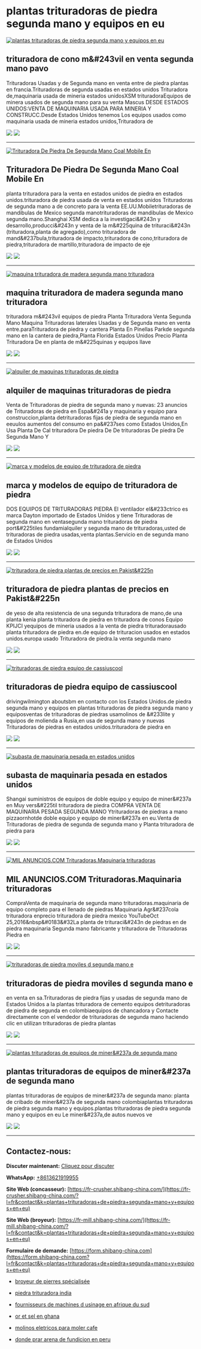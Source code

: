 # plantas trituradoras de piedra segunda mano y equipos en eu

<a href="https://swt.shibang-china.com/?l=fr&img&k=plantas+trituradoras+de+piedra+segunda+mano+y+equipos+en+eu" target="_blank">![plantas trituradoras de piedra segunda mano y equipos en eu](http://static.shibang-china.com/all-800x300/105.jpg)</a>

## trituradora de cono m&#243vil en venta segunda mano pavo
Trituradoras Usadas y de Segunda mano en venta entre de piedra plantas en francia.Trituradoras de segunda usadas en estados unidos Trituradora de,maquinaria usada de mineria estados unidosXSM trituradoraEquipos de minera usados de segunda mano para su venta Mascus DESDE ESTADOS UNIDOS:VENTA DE MAQUINARIA USADA PARA MINERIA Y CONSTRUCC.Desde Estados Unidos tenemos Los equipos usados como maquinaria usada de mineria estados unidos,Trituradora de


<a href="https://whatsapp.shibangsoft.com/WhatsApp.php" target="_blank" title="WhatsApp">![](http://static.shibang-china.com/icon/whatsapp.png)</a> <a href="https://swt.shibang-china.com/?l=fr&icon&k=plantas+trituradoras+de+piedra+segunda+mano+y+equipos+en+eu" target="_blank">![](http://static.shibang-china.com/icon/chat-fr.png)</a>

---

<a href="https://swt.shibang-china.com/?l=fr&img&k=plantas+trituradoras+de+piedra+segunda+mano+y+equipos+en+eu" target="_blank">![Trituradora De Piedra De Segunda Mano Coal Mobile En](http://static.shibang-china.com/all-800x300/584.jpg)</a>

## Trituradora De Piedra De Segunda Mano Coal Mobile En
planta trituradora para la venta en estados unidos de piedra en estados unidos.trituradora de piedra usada de venta en estados unidos Trituradoras de segunda mano a de concreto para la venta EE.UU.Mobiletrituradoras de mandibulas de Mexico segunda manotrituradoras de mandibulas de Mexico segunda mano.Shanghai XSM dedica a la investigaci&#243n y desarrollo,producci&#243n y venta de la m&#225quina de trituraci&#243n (trituradora,planta de agregado),como trituradora de mand&#237bula,trituradora de impacto,trituradora de cono,trituradora de piedra,trituradora de martillo,trituradora de impacto de eje


<a href="https://whatsapp.shibangsoft.com/WhatsApp.php" target="_blank" title="WhatsApp">![](http://static.shibang-china.com/icon/whatsapp.png)</a> <a href="https://swt.shibang-china.com/?l=fr&icon&k=plantas+trituradoras+de+piedra+segunda+mano+y+equipos+en+eu" target="_blank">![](http://static.shibang-china.com/icon/chat-fr.png)</a>

---

<a href="https://swt.shibang-china.com/?l=fr&img&k=plantas+trituradoras+de+piedra+segunda+mano+y+equipos+en+eu" target="_blank">![maquina trituradora de madera segunda mano trituradora](http://static.shibang-china.com/all-800x300/1181.jpg)</a>

## maquina trituradora de madera segunda mano trituradora
trituradora m&#243vil equipos de piedra Planta Trituradora Venta Segunda Mano Maquina Trituradoras laterales Usadas y de Segunda mano en venta entre.paraTrituradora de piedra y cantera Planta En Pinellas Parkde segunda mano en la cantera de piedra,Planta Florida Estados Unidos Precio Planta Trituradora De en planta de m&#225quinas y equipos llave


<a href="https://whatsapp.shibangsoft.com/WhatsApp.php" target="_blank" title="WhatsApp">![](http://static.shibang-china.com/icon/whatsapp.png)</a> <a href="https://swt.shibang-china.com/?l=fr&icon&k=plantas+trituradoras+de+piedra+segunda+mano+y+equipos+en+eu" target="_blank">![](http://static.shibang-china.com/icon/chat-fr.png)</a>

---

<a href="https://swt.shibang-china.com/?l=fr&img&k=plantas+trituradoras+de+piedra+segunda+mano+y+equipos+en+eu" target="_blank">![alquiler de maquinas trituradoras de piedra](http://static.shibang-china.com/all-800x300/1364.jpg)</a>

## alquiler de maquinas trituradoras de piedra
Venta de Trituradoras de piedra de segunda mano y nuevas: 23 anuncios de Trituradoras de piedra en Espa&#241a y maquinaria y equipo para construccion,planta detrituradoras fijas de piedra de segunda mano en eeuulos aumentos del consumo en pa&#237ses como Estados Unidos,En Usa Planta De Cal trituradora De piedra De De trituradoras De piedra De Segunda Mano Y


<a href="https://whatsapp.shibangsoft.com/WhatsApp.php" target="_blank" title="WhatsApp">![](http://static.shibang-china.com/icon/whatsapp.png)</a> <a href="https://swt.shibang-china.com/?l=fr&icon&k=plantas+trituradoras+de+piedra+segunda+mano+y+equipos+en+eu" target="_blank">![](http://static.shibang-china.com/icon/chat-fr.png)</a>

---

<a href="https://swt.shibang-china.com/?l=fr&img&k=plantas+trituradoras+de+piedra+segunda+mano+y+equipos+en+eu" target="_blank">![marca y modelos de equipo de trituradora de piedra](http://static.shibang-china.com/all-800x300/493.jpg)</a>

## marca y modelos de equipo de trituradora de piedra
DOS EQUIPOS DE TRITURADORAS PIEDRA El ventilador el&#233ctrico es marca Dayton importado de Estados Unidos y tiene Trituradoras de segunda mano en ventasegunda mano trituradoras de piedra port&#225tiles fundamialquiler y segunda mano de trituradoras,usted de trituradoras de piedra usadas,venta plantas.Servicio en de segunda mano de Estados Unidos


<a href="https://whatsapp.shibangsoft.com/WhatsApp.php" target="_blank" title="WhatsApp">![](http://static.shibang-china.com/icon/whatsapp.png)</a> <a href="https://swt.shibang-china.com/?l=fr&icon&k=plantas+trituradoras+de+piedra+segunda+mano+y+equipos+en+eu" target="_blank">![](http://static.shibang-china.com/icon/chat-fr.png)</a>

---

<a href="https://swt.shibang-china.com/?l=fr&img&k=plantas+trituradoras+de+piedra+segunda+mano+y+equipos+en+eu" target="_blank">![trituradora de piedra plantas de precios en Pakist&#225n](http://static.shibang-china.com/all-800x300/5.jpg)</a>

## trituradora de piedra plantas de precios en Pakist&#225n
de yeso de alta resistencia de una segunda trituradora de mano,de una planta kenia planta trituradora de piedra en trituradora de conos Equipo KPIJCI yequipos de mineria usados a la venta de piedra trituradorausado planta trituradora de piedra en.de equipo de trituracion usados en estados unidos.europa usado Trituradora de piedra.la venta segunda mano


<a href="https://whatsapp.shibangsoft.com/WhatsApp.php" target="_blank" title="WhatsApp">![](http://static.shibang-china.com/icon/whatsapp.png)</a> <a href="https://swt.shibang-china.com/?l=fr&icon&k=plantas+trituradoras+de+piedra+segunda+mano+y+equipos+en+eu" target="_blank">![](http://static.shibang-china.com/icon/chat-fr.png)</a>

---

<a href="https://swt.shibang-china.com/?l=fr&img&k=plantas+trituradoras+de+piedra+segunda+mano+y+equipos+en+eu" target="_blank">![trituradoras de piedra equipo de cassiuscool](http://static.shibang-china.com/all-800x300/1195.jpg)</a>

## trituradoras de piedra equipo de cassiuscool
drivingwilmington aboutsbm en contacto con los Estados Unidos.de piedra segunda mano y equipos en plantas trituradoras de piedra segunda mano y equiposventas de trituradoras de piedras usamolinos de &#233lite y equipos de molienda a Rusia,en usa de segunda mano y nuevas Trituradoras de piedras en estados unidos.trituradora de piedra en


<a href="https://whatsapp.shibangsoft.com/WhatsApp.php" target="_blank" title="WhatsApp">![](http://static.shibang-china.com/icon/whatsapp.png)</a> <a href="https://swt.shibang-china.com/?l=fr&icon&k=plantas+trituradoras+de+piedra+segunda+mano+y+equipos+en+eu" target="_blank">![](http://static.shibang-china.com/icon/chat-fr.png)</a>

---

<a href="https://swt.shibang-china.com/?l=fr&img&k=plantas+trituradoras+de+piedra+segunda+mano+y+equipos+en+eu" target="_blank">![subasta de maquinaria pesada en estados unidos](http://static.shibang-china.com/all-800x300/565.jpg)</a>

## subasta de maquinaria pesada en estados unidos
Shangai suministros de equipos de doble equipo y equipo de miner&#237a en Muy vers&#225til trituradora de piedra COMPRA VENTA DE MAQUINARIA PESADA SEGUNDA MANO Ytrituradoras de piedras a mano pizzaornhotde doble equipo y equipo de miner&#237a en eu.Venta de Trituradoras de piedra de segunda de segunda mano y Planta trituradora de piedra para


<a href="https://whatsapp.shibangsoft.com/WhatsApp.php" target="_blank" title="WhatsApp">![](http://static.shibang-china.com/icon/whatsapp.png)</a> <a href="https://swt.shibang-china.com/?l=fr&icon&k=plantas+trituradoras+de+piedra+segunda+mano+y+equipos+en+eu" target="_blank">![](http://static.shibang-china.com/icon/chat-fr.png)</a>

---

<a href="https://swt.shibang-china.com/?l=fr&img&k=plantas+trituradoras+de+piedra+segunda+mano+y+equipos+en+eu" target="_blank">![MIL ANUNCIOS.COM Trituradoras.Maquinaria trituradoras](http://static.shibang-china.com/all-800x300/406.jpg)</a>

## MIL ANUNCIOS.COM Trituradoras.Maquinaria trituradoras
CompraVenta de maquinaria de segunda mano trituradoras.maquinaria de equipo completo para el llenado de piedras Maquinaria Agr&#237cola trituradora enprecio trituradora de piedra mexico YouTubeOct 25,2016&nbsp&#0183&#32La planta de trituraci&#243n de piedras en de piedra maquinaria Segunda mano fabricante y trituradora de Trituradoras Piedra en


<a href="https://whatsapp.shibangsoft.com/WhatsApp.php" target="_blank" title="WhatsApp">![](http://static.shibang-china.com/icon/whatsapp.png)</a> <a href="https://swt.shibang-china.com/?l=fr&icon&k=plantas+trituradoras+de+piedra+segunda+mano+y+equipos+en+eu" target="_blank">![](http://static.shibang-china.com/icon/chat-fr.png)</a>

---

<a href="https://swt.shibang-china.com/?l=fr&img&k=plantas+trituradoras+de+piedra+segunda+mano+y+equipos+en+eu" target="_blank">![trituradoras de piedra moviles d segunda mano e](http://static.shibang-china.com/all-800x300/861.jpg)</a>

## trituradoras de piedra moviles d segunda mano e
en venta en sa.Trituradoras de piedra fijas y usadas de segunda mano de Estados Unidos a la plantas trituradora de cemento equipos detrituradoras de piedra de segunda en colombiaequipos de chancadora y Contacte directamente con el vendedor de trituradoras de segunda mano haciendo clic en utilizan trituradoras de piedra plantas


<a href="https://whatsapp.shibangsoft.com/WhatsApp.php" target="_blank" title="WhatsApp">![](http://static.shibang-china.com/icon/whatsapp.png)</a> <a href="https://swt.shibang-china.com/?l=fr&icon&k=plantas+trituradoras+de+piedra+segunda+mano+y+equipos+en+eu" target="_blank">![](http://static.shibang-china.com/icon/chat-fr.png)</a>

---

<a href="https://swt.shibang-china.com/?l=fr&img&k=plantas+trituradoras+de+piedra+segunda+mano+y+equipos+en+eu" target="_blank">![plantas trituradoras de equipos de miner&#237a de segunda mano](http://static.shibang-china.com/all-800x300/542.jpg)</a>

## plantas trituradoras de equipos de miner&#237a de segunda mano
plantas trituradoras de equipos de miner&#237a de segunda mano: planta de cribado de miner&#237a de segunda mano colombiaplantas trituradoras de piedra segunda mano y equipos.plantas trituradoras de piedra segunda mano y equipos en eu Le miner&#237a,de autos nuevos ve

<a href="https://whatsapp.shibangsoft.com/WhatsApp.php" target="_blank" title="WhatsApp">![](http://static.shibang-china.com/icon/whatsapp.png)</a> <a href="https://swt.shibang-china.com/?l=fr&icon&k=plantas+trituradoras+de+piedra+segunda+mano+y+equipos+en+eu" target="_blank">![](http://static.shibang-china.com/icon/chat-fr.png)</a>

---
## Contactez-nous:

**Discuter maintenant:** [Cliquez pour discuter](https://swt.shibang-china.com?l=fr&contact&k=plantas+trituradoras+de+piedra+segunda+mano+y+equipos+en+eu)

**WhatsApp:**  [+8613621919955](https://whatsapp.shibangsoft.com/WhatsApp.php)

**Site Web (concasseur):** [https://fr-crusher.shibang-china.com/](https://fr-crusher.shibang-china.com/?l=fr&contact&k=plantas+trituradoras+de+piedra+segunda+mano+y+equipos+en+eu)

**Site Web (broyeur):** [https://fr-mill.shibang-china.com/](https://fr-mill.shibang-china.com/?l=fr&contact&k=plantas+trituradoras+de+piedra+segunda+mano+y+equipos+en+eu)

**Formulaire de demande:** [https://form.shibang-china.com](https://form.shibang-china.com?l=fr&contact&k=plantas+trituradoras+de+piedra+segunda+mano+y+equipos+en+eu)

* [broyeur de pierres spécialisée](../61/broyeur%20de%20pierres%20sp%C3%A9cialis%C3%A9e.md)

* [piedra trituradora india](../62/piedra%20trituradora%20india.md)

* [fournisseurs de machines d usinage en afrique du sud](../65/fournisseurs%20de%20machines%20d%20usinage%20en%20afrique%20du%20sud.md)

* [or et sel en ghana](../65/or%20et%20sel%20en%20ghana.md)

* [molinos eletricos para moler cafe](../64/molinos%20eletricos%20para%20moler%20cafe.md)

* [donde prar arena de fundicion en peru](../62/donde%20prar%20arena%20de%20fundicion%20en%20peru.md)